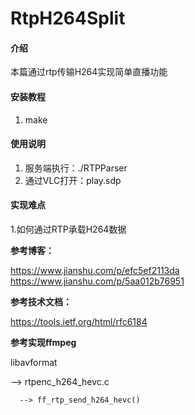 # RtpH264Split

#### 介绍

本篇通过rtp传输H264实现简单直播功能

#### 安装教程

1. make

#### 使用说明

1. 服务端执行：./RTPParser
2. 通过VLC打开：play.sdp

#### 实现难点

1.如何通过RTP承载H264数据

**参考博客：**

 https://www.jianshu.com/p/efc5ef2113da
 https://www.jianshu.com/p/5aa012b76951

**参考技术文档：**

 https://tools.ietf.org/html/rfc6184

**参考实现ffmpeg**

 libavformat
 
  --> rtpenc_h264_hevc.c
  
      --> ff_rtp_send_h264_hevc()
      
